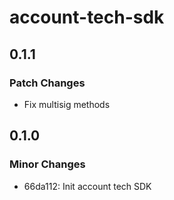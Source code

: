 # account-tech-sdk

## 0.1.1

### Patch Changes

- Fix multisig methods

## 0.1.0

### Minor Changes

- 66da112: Init account tech SDK
